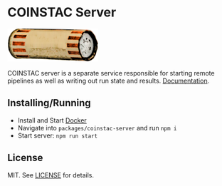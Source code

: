 # COINSTAC Server

<img src="https://raw.githubusercontent.com/MRN-Code/coinstac/master/img/coinstac.png" height="75px">

COINSTAC server is a separate service responsible for starting remote pipelines as well as writing out run state and results. [Documentation](http://mrn-code.github.io/coinstac/).

## Installing/Running

  * Install and Start [Docker](https://www.docker.com/get-docker)
  * Navigate into `packages/coinstac-server` and run `npm i`
  * Start server: `npm run start`

## License

MIT. See [LICENSE](./LICENSE) for details.
